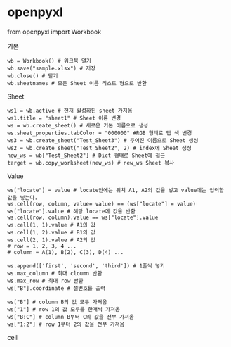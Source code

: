 # openpyxl
from openpyxl import Workbook

기본

    wb = Workbook() # 워크북 열기
    wb.save("sample.xlsx") # 저장
    wb.close() # 닫기    
    wb.sheetnames # 모든 Sheet 이름 리스트 형으로 반환
    
Sheet

    ws1 = wb.active # 현재 활성화된 sheet 가져옴
    ws1.title = "sheet1" # Sheet 이름 변경
    ws = wb.create_sheet() # 새로운 기본 이름으로 생성
    ws.sheet_properties.tabColor = "000000" #RGB 형태로 탭 색 변경
    ws3 = wb.create_sheet("Test_Sheet3") # 주어진 이름으로 Sheet 생성
    ws2 = wb.create_sheet("Test_Sheet2", 2) # index에 Sheet 생성
    new_ws = wb["Test_Sheet2"] # Dict 형태로 Sheet에 접근
    target = wb.copy_worksheet(new_ws) # new_ws Sheet 복사
    
Value

    ws["locate"] = value # locate안에는 위치 A1, A2의 값을 넣고 value에는 입력할 값을 넣는다.
    ws.cell(row, column, value= value) == (ws["locate"] = value)
    ws["locate"].value # 해당 locate에 값을 반환
    ws.cell(row, column).value == ws["locate"].value
    ws.cell(1, 1).value # A1의 값
    ws.cell(1, 2).value # B1의 값
    ws.cell(2, 1).value # A2의 값
    # row = 1, 2, 3, 4 ...
    # column = A(1), B(2), C(3), D(4) ...
    
    ws.append(['first', 'second', 'third']) # 1줄씩 넣기
    ws.max_column # 최대 cloumn 반환
    ws.max_row # 최대 row 반환 
    ws["B"].coordinate # 셀번호를 출력
    
    ws["B"] # column B의 값 모두 가져옴
    ws["1"] # row 1의 값 모두를 한개씩 가져옴
    ws["B:C"] # column B부터 C의 값을 전부 가져옴
    ws["1:2"] # row 1부터 2의 값을 전부 가져옴
  
cell

    
